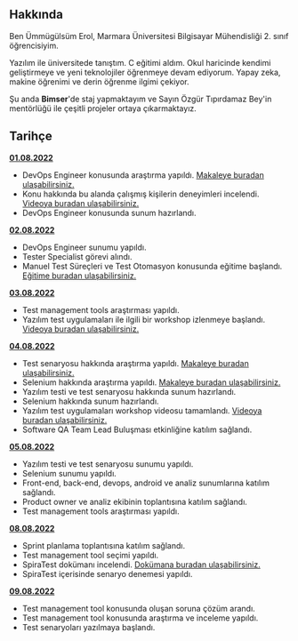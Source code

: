 ## Hakkında

Ben Ümmügülsüm Erol, Marmara Üniversitesi Bilgisayar Mühendisliği 2. sınıf öğrencisiyim. 

Yazılım ile üniversitede tanıştım. C eğitimi aldım. Okul haricinde kendimi geliştirmeye ve yeni teknolojiler öğrenmeye devam ediyorum. Yapay zeka, makine öğrenimi ve derin öğrenme ilgimi çekiyor. 

Şu anda **Bimser**'de staj yapmaktayım ve Sayın Özgür Tıpırdamaz Bey'in mentörlüğü ile çeşitli projeler ortaya çıkarmaktayız.

## Tarihçe

[**01.08.2022**](https://github.com/bimser-intern/docs/issues/96)

- DevOps Engineer konusunda araştırma yapıldı. [Makaleye buradan ulaşabilirsiniz.](https://www.serdarbayram.net/devops-nedir.html)
- Konu hakkında bu alanda çalışmış kişilerin deneyimleri incelendi. [Videoya buradan ulaşabilirsiniz.](https://www.youtube.com/watch?v=Vfe_Wygt-z8&ab_channel=UgurUmutluoglu)
- DevOps Engineer konusunda sunum hazırlandı. 


[**02.08.2022**](https://github.com/bimser-intern/docs/issues/96)

- DevOps Engineer sunumu yapıldı.
- Tester Specialist görevi alındı.
- Manuel Test Süreçleri ve Test Otomasyon konusunda eğitime başlandı. [Eğitime buradan ulaşabilirsiniz.](https://app.patika.dev/courses/manuel-test-surecleri-ve-test-otomasyon)

[**03.08.2022**](https://github.com/bimser-intern/docs/issues/96)

- Test management tools araştırması yapıldı.
- Yazılım test uygulamaları ile ilgili bir workshop izlenmeye başlandı. [Videoya buradan ulaşabilirsiniz.](https://www.youtube.com/watch?v=1I0rmsGkI3E&ab_channel=BSTAkademi)

[**04.08.2022**](https://github.com/bimser-intern/docs/issues/125)

- Test senaryosu hakkında araştırma yapıldı. [Makaleye buradan ulaşabilirsiniz.](https://yasinalbakir.net/test-senaryosu-nasil-yazilir/)
- Selenium hakkında araştırma yapıldı. [Makaleye buradan ulaşabilirsiniz.](https://tr.linkedin.com/pulse/selenium-nedir-neden-kullan%C4%B1l%C4%B1r-elif-%C3%A7a%C4%9Flayan)
- Yazılım testi ve test senaryosu hakkında sunum hazırlandı.
- Selenium hakkında sunum hazırlandı.
- Yazılım test uygulamaları workshop videosu tamamlandı. [Videoya buradan ulaşabilirsiniz.](https://www.youtube.com/watch?v=1I0rmsGkI3E&ab_channel=BSTAkademi)
- Software QA Team Lead Buluşması etkinliğine katılım sağlandı.

[**05.08.2022**](https://github.com/bimser-intern/docs/issues/125)

- Yazılım testi ve test senaryosu sunumu yapıldı.
- Selenium sunumu yapıldı.
- Front-end, back-end, devops, android ve analiz sunumlarına katılım sağlandı.
- Product owner ve analiz ekibinin toplantısına katılım sağlandı.
- Test management tools araştırması yapıldı.

[**08.08.2022**](https://github.com/bimser-intern/docs/issues/210)

- Sprint planlama toplantısına katılım sağlandı.
- Test management tool seçimi yapıldı.
- SpiraTest dokümanı incelendi. [Dokümana buradan ulaşabilirsiniz.](https://spiradoc.inflectra.com/SpiraTest-Quick-Start-Guide/?_ga=2.216784086.173773726.1659906522-182466970.1659714055&_gac=1.248912501.1659906522.Cj0KCQjwxb2XBhDBARIsAOjDZ36KIMmGW4pvR8wctCKzl9r5azMEwp64BQwtHykRKOPxQsdEEH0GJHsaAgSsEALw_wcB)
- SpiraTest içerisinde senaryo denemesi yapıldı. 

[**09.08.2022**](https://github.com/bimser-intern/docs/issues/210)

- Test management tool konusunda oluşan soruna çözüm arandı. 
- Test management tool konusunda araştırma ve inceleme yapıldı.
- Test senaryoları yazılmaya başlandı. 